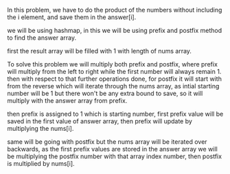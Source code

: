 In this problem, we have to do the product of the numbers without including the i element, and save them in the answer[i].

we will be using hashmap, in this we will be using prefix and postfix method to find the answer array.

first the result array will be filled with 1 with length of nums array.

To solve this problem we will multiply both prefix and postfix, where prefix will multiply from the left to right while the first number will always remain 1. then with respect to that further operations done, for postfix it will start with from the reverse which will iterate through the nums array, as intial starting number will be 1 but there won't be any extra bound to save, so it will multiply with the answer array from prefix.


then prefix is assigned to 1 which is starting number, first prefix value will be saved in the first value of answer array, then prefix will update by multiplying the nums[i].

same will be going with postfix but the nums array will be iterated over backwards, as the first prefix values are stored in the answer array we will be multiplying the postfix number with that array index number, then postfix is multiplied by nums[i].